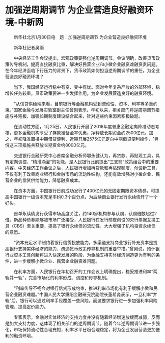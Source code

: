 # 加强逆周期调节 为企业营造良好融资环境-中新网

　　新华社北京1月30日电　题：加强逆周期调节 为企业营造良好融资环境

　　新华社记者吴雨

　　中央经济工作会议提出，宏观政策要强化逆周期调节。会议明确，改善货币政策传导机制，提高直接融资比重，解决好民营企业和小微企业融资难融资贵问题。在今年经济面临下行压力的背景下，货币政策如何担当逆周期调节的重任，为企业营造良好融资环境？

　　当下，我国经济运行稳中有变、变中有忧。面对今年复杂严峻的外部环境，稳增长任务较重。货币政策要进一步发挥作用，为企业发展营造良好的融资环境。

　　“从信贷供给端来看，目前银行等金融机构受到流动性、资本、利率等多重约束。”国家金融与发展实验室副主任曾刚表示，年初以来，相关部门将逆周期调节措施与补短板、加强长期制度建设结合起来，针对这些约束因素积极破题。

　　在流动性方面，1月25日，人民银行开展了2018年度普惠金融定向降准动态考核，更多金融机构享受了存款准备金率优惠，净释放长期资金约2500亿元。加之，年初降准置换中期借贷便利、近期开展2575亿元定向中期借贷便利操作，1月份这三项措施共释放长期资金约8000亿元。

　　交通银行金融研究中心首席金融分析师鄂永健认为，再贷款、再贴现工具，具有定向调控、“精准滴灌”的功能，是人民银行此前提出“三支箭”政策组合中的重要内容。中央经济工作会议之后，人民银行增加再贷款和再贴现额度、创设新工具，不仅有利于改善商业银行和金融市场的流动性结构，还能有效增强对小微企业、民营企业的信贷供给能力，降低融资成本。

　　在资本方面，中国银行日前成功发行了400亿元的无固定期限资本债券，可提高中国银行一级资本充足率约0.3个百分点，为后续商业银行发行永续债开了一个好头。

　　首单永续债发行获得市场高度关注，约140家机构参与认购，认购倍数超过2倍。新品种债券能够被市场广泛接受，人民银行在发行前夜创设的央行票据互换工具（CBS）至关重要，提高了银行永续债的流动性，大大增强了机构投资永续债的意愿。

　　“资本充足水平制约着银行信贷投放能力，多渠道支持商业银行补充资本是提高银行支持实体经济的能力、疏通货币政策传导机制的重要举措。”曾刚说，预计银行业资本工具创新将进入快速发展的阶段，为金融支持实体经济创造更为有利的条件，进一步缓解小微企业、民营企业融资难问题。

　　在利率方面，人民银行在年初召开的工作会议上明确提出，稳妥推进利率“两轨并一轨”，完善市场化的利率形成、调控和传导机制。

　　“利率传导不畅会对银行信贷形成约束，推进利率市场化有利于缓解小微和民营企业融资难题。”中国人民大学重阳金融研究院副院长董希淼表示，一旦利率“并轨”后，银行可以通过利率手段覆盖一些风险，而这要求银行进一步加强利率风险管理，提高定价能力。

　　专家表示，金融对实体经济的支持力度并没有随着经济增速放缓而减弱，反而是加大支持力度，这体现了相关部门的逆周期调节。随着今年逆周期调节进一步强化，市场保持流动性合理充裕，利率水平日趋合理稳定，将为企业发展营造更加便利的融资环境。
